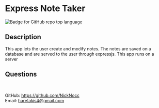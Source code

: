 # Express Note Taker
![Badge for GitHub repo top language](https://img.shields.io/github/languages/top/NickNocc/NH-Express-Note-Taker?style=flat&logo=appveyor)
## Description
  
This app lets the user create and modify notes. The notes are saved on a database and are served to the user through expressjs. This app runs on a server 

## Questions

 </br>
  
GitHub: https://github.com/NickNocc </br>
Email: haretakis4@gmail.com

